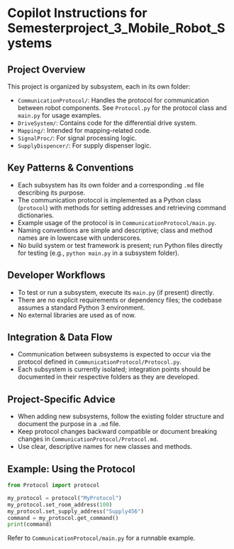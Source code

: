 # Copilot Instructions for Semesterproject_3_Mobile_Robot_Systems

## Project Overview
This project is organized by subsystem, each in its own folder:
- `CommunicationProtocol/`: Handles the protocol for communication between robot components. See `Protocol.py` for the protocol class and `main.py` for usage examples.
- `DriveSystem/`: Contains code for the differential drive system.
- `Mapping/`: Intended for mapping-related code.
- `SignalProc/`: For signal processing logic.
- `SupplyDispencer/`: For supply dispenser logic.

## Key Patterns & Conventions
- Each subsystem has its own folder and a corresponding `.md` file describing its purpose.
- The communication protocol is implemented as a Python class (`protocol`) with methods for setting addresses and retrieving command dictionaries.
- Example usage of the protocol is in `CommunicationProtocol/main.py`.
- Naming conventions are simple and descriptive; class and method names are in lowercase with underscores.
- No build system or test framework is present; run Python files directly for testing (e.g., `python main.py` in a subsystem folder).

## Developer Workflows
- To test or run a subsystem, execute its `main.py` (if present) directly.
- There are no explicit requirements or dependency files; the codebase assumes a standard Python 3 environment.
- No external libraries are used as of now.

## Integration & Data Flow
- Communication between subsystems is expected to occur via the protocol defined in `CommunicationProtocol/Protocol.py`.
- Each subsystem is currently isolated; integration points should be documented in their respective folders as they are developed.

## Project-Specific Advice
- When adding new subsystems, follow the existing folder structure and document the purpose in a `.md` file.
- Keep protocol changes backward compatible or document breaking changes in `CommunicationProtocol/Protocol.md`.
- Use clear, descriptive names for new classes and methods.

## Example: Using the Protocol
```python
from Protocol import protocol

my_protocol = protocol("MyProtocol")
my_protocol.set_room_address(100)
my_protocol.set_supply_address("Supply456")
command = my_protocol.get_command()
print(command)
```

Refer to `CommunicationProtocol/main.py` for a runnable example.
